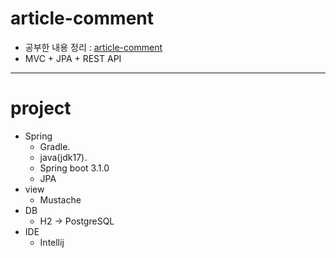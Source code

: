 # article-comment
- 공부한 내용 정리 : <a href="https://velog.io/@hajju/series/Spring-Boot-articlecomment">article-comment</a>
- MVC + JPA + REST API
---
# project
- Spring
  - Gradle.
  - java(jdk17).
  - Spring boot 3.1.0
  - JPA
- view
  - Mustache
- DB
  - H2 -> PostgreSQL
- IDE
  - Intellij
